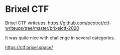 # Brixel CTF


Brixel CTF writeups: https://github.com/pcotret/ctf-writeups/tree/master/brixelctf-2020

It was quite nice with challenge in several categories.

https://ctf.brixel.space/


